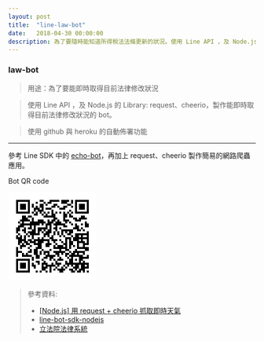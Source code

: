 ```yaml
---
layout: post
title:  "line-law-bot"
date:   2018-04-30 00:00:00
description: 為了要隨時能知道所得稅法法條更新的狀況。使用 Line API ，及 Node.js 的 Library: request、cheerio，製作能即時取得目前法律修改狀況的 bot。
---
```

### law-bot

> 用途：為了要能即時取得目前法律修改狀況

> 使用 Line API ，及 Node.js 的 Library: request、cheerio，製作能即時取得目前法律修改狀況的 bot。

> 使用 github 與 heroku 的自動佈署功能

***
參考 Line SDK 中的 [echo-bot](https://github.com/AndsLog/line-bot-sdk-nodejs/tree/master/examples/echo-bot)，再加上 request、cheerio 製作簡易的網路爬蟲應用。

Bot QR code

![QR code](../assets/img/QRcode.png)


> 參考資料:
>- [[Node.js] 用 request + cheerio 抓取即時天氣](https://larrylu.blog/nodejs-request-cheerio-weather-414e33f45c7d)
>- [line-bot-sdk-nodejs](https://github.com/AndsLog/line-bot-sdk-nodejs)
>- [立法院法律系統](https://lis.ly.gov.tw/lglawc/lglawkm)
